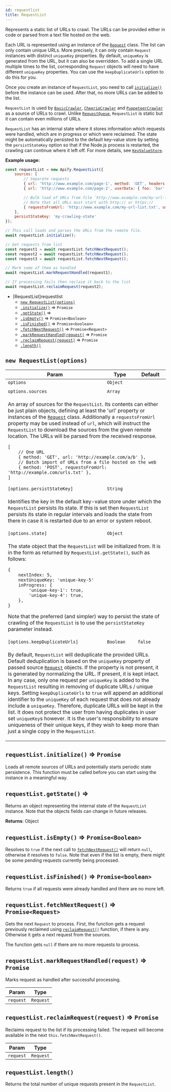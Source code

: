```yaml
---
id: requestlist
title: RequestList
---
```

<a name="RequestList"></a>

Represents a static list of URLs to crawl.
The URLs can be provided either in code or parsed from a text file hosted on the web.

Each URL is represented using an instance of the [``Request``](request) class.
The list can only contain unique URLs. More precisely, it can only contain `Request` instances
with distinct `uniqueKey` properties. By default, `uniqueKey` is generated from the URL, but it can also be overridden.
To add a single URL multiple times to the list,
corresponding `Request` objects will need to have different `uniqueKey` properties.
You can use the `keepDuplicateUrls` option to do this for you.

Once you create an instance of `RequestList`, you need to call [``initialize()``](#RequestList+initialize)
before the instance can be used. After that, no more URLs can be added to the list.

`RequestList` is used by [``BasicCrawler``](basiccrawler), [``CheerioCrawler``](cheeriocrawler)
and [``PuppeteerCrawler``](puppeteercrawler) as a source of URLs to crawl.
Unlike [``RequestQueue``](#requestqueue), `RequestList` is static but it can contain even millions of URLs.

`RequestList` has an internal state where it stores information which requests were handled,
which are in progress or which were reclaimed.
The state might be automatically persisted to the default key-value store by setting the `persistStateKey` option
so that if the Node.js process is restarted,
the crawling can continue where it left off. For more details, see [``KeyValueStore``](#keyvaluestore).

**Example usage:**

```javascript
const requestList = new Apify.RequestList({
    sources: [
        // Separate requests
        { url: 'http://www.example.com/page-1', method: 'GET', headers: {} },
        { url: 'http://www.example.com/page-2', userData: { foo: 'bar' }},

        // Bulk load of URLs from file `http://www.example.com/my-url-list.txt`
        // Note that all URLs must start with http:// or https://
        { requestsFromUrl: 'http://www.example.com/my-url-list.txt', userData: { isFromUrl: true } },
    ],
    persistStateKey: 'my-crawling-state'
});

// This call loads and parses the URLs from the remote file.
await requestList.initialize();

// Get requests from list
const request1 = await requestList.fetchNextRequest();
const request2 = await requestList.fetchNextRequest();
const request3 = await requestList.fetchNextRequest();

// Mark some of them as handled
await requestList.markRequestHandled(request1);

// If processing fails then reclaim it back to the list
await requestList.reclaimRequest(request2);
```


* [RequestList]requestlist
    * [`new RequestList(options)`](#new_RequestList_new)
    * [`.initialize()`](#RequestList+initialize) ⇒ <code>Promise</code>
    * [`.getState()`](#RequestList+getState) ⇒
    * [`.isEmpty()`](#RequestList+isEmpty) ⇒ <code>Promise&lt;Boolean&gt;</code>
    * [`.isFinished()`](#RequestList+isFinished) ⇒ <code>Promise&lt;boolean&gt;</code>
    * [`.fetchNextRequest()`](#RequestList+fetchNextRequest) ⇒ <code>Promise&lt;Request&gt;</code>
    * [`.markRequestHandled(request)`](#RequestList+markRequestHandled) ⇒ <code>Promise</code>
    * [`.reclaimRequest(request)`](#RequestList+reclaimRequest) ⇒ <code>Promise</code>
    * [`.length()`](#RequestList+length)

<a name="new_RequestList_new"></a>

## `new RequestList(options)`
<table>
<thead>
<tr>
<th>Param</th><th>Type</th><th>Default</th>
</tr>
</thead>
<tbody>
<tr>
<td><code>options</code></td><td><code>Object</code></td><td></td>
</tr>
<tr>
<td colspan="3"></td></tr><tr>
<td><code>options.sources</code></td><td><code>Array</code></td><td></td>
</tr>
<tr>
<td colspan="3"><p>An array of sources for the <code>RequestList</code>. Its contents can either be just plain objects,
 defining at least the &#39;url&#39; property or instances of the <a href="request"><code>Request</code></a> class.
 Additionally a <code>requestsFromUrl</code> property may be used instead of <code>url</code>,
 which will instruct the <code>RequestList</code> to download the sources from the given remote location.
 The URLs will be parsed from the received response.</p>
<pre><code class="lang-javascript">[
    // One URL
    { method: &#39;GET&#39;, url: &#39;http://example.com/a/b&#39; },
    // Batch import of URLs from a file hosted on the web
    { method: &#39;POST&#39;, requestsFromUrl: &#39;http://example.com/urls.txt&#39; },
]
</code></pre>
</td></tr><tr>
<td><code>[options.persistStateKey]</code></td><td><code>String</code></td><td></td>
</tr>
<tr>
<td colspan="3"><p>Identifies the key in the default key-value store under which the <code>RequestList</code> persists its state.
  If this is set then <code>RequestList</code>
  persists its state in regular intervals and loads the state from there in case it is restarted
  due to an error or system reboot.</p>
</td></tr><tr>
<td><code>[options.state]</code></td><td><code>Object</code></td><td></td>
</tr>
<tr>
<td colspan="3"><p>The state object that the <code>RequestList</code> will be initialized from.
  It is in the form as returned by <code>RequestList.getState()</code>, such as follows:</p>
<pre><code class="lang-javascript">{
    nextIndex: 5,
    nextUniqueKey: &#39;unique-key-5&#39;
    inProgress: {
        &#39;unique-key-1&#39;: true,
        &#39;unique-key-4&#39;: true,
    },
}
</code></pre>
<p>  Note that the preferred (and simpler) way to persist the state of crawling of the <code>RequestList</code>
  is to use the <code>persistStateKey</code> parameter instead.</p>
</td></tr><tr>
<td><code>[options.keepDuplicateUrls]</code></td><td><code>Boolean</code></td><td><code>false</code></td>
</tr>
<tr>
<td colspan="3"><p>By default, <code>RequestList</code> will deduplicate the provided URLs. Default deduplication is based
  on the <code>uniqueKey</code> property of passed source <a href="request"><code>Request</code></a> objects. If the property is not present,
  it is generated by normalizing the URL. If present, it is kept intact. In any case, only one request per <code>uniqueKey</code> is added
  to the <code>RequestList</code> resulting in removing of duplicate URLs / unique keys.
  Setting <code>keepDuplicateUrls</code> to <code>true</code> will append an additional identifier to the <code>uniqueKey</code>
  of each request that does not already include a <code>uniqueKey</code>. Therefore, duplicate
  URLs will be kept in the list. It does not protect the user from having duplicates in user set
  <code>uniqueKey</code>s however. It is the user&#39;s responsibility to ensure uniqueness of their unique keys,
  if they wish to keep more than just a single copy in the <code>RequestList</code>.</p>
</td></tr></tbody>
</table>
<a name="RequestList+initialize"></a>

## `requestList.initialize()` ⇒ <code>Promise</code>
Loads all remote sources of URLs and potentially starts periodic state persistence.
This function must be called before you can start using the instance in a meaningful way.

<a name="RequestList+getState"></a>

## `requestList.getState()` ⇒
Returns an object representing the internal state of the `RequestList` instance.
Note that the objects fields can change in future releases.

**Returns**: Object  
<a name="RequestList+isEmpty"></a>

## `requestList.isEmpty()` ⇒ <code>Promise&lt;Boolean&gt;</code>
Resolves to `true` if the next call to [``fetchNextRequest()``](#RequestList+fetchNextRequest)
will return `null`, otherwise it resolves to `false`.
Note that even if the list is empty, there might be some pending requests currently being processed.

<a name="RequestList+isFinished"></a>

## `requestList.isFinished()` ⇒ <code>Promise&lt;boolean&gt;</code>
Returns `true` if all requests were already handled and there are no more left.

<a name="RequestList+fetchNextRequest"></a>

## `requestList.fetchNextRequest()` ⇒ <code>Promise&lt;Request&gt;</code>
Gets the next `Request` to process. First, the function gets a request previously reclaimed
using [``reclaimRequest()``](#RequestList+reclaimRequest) function, if there is any.
Otherwise it gets a next request from the sources.

The function gets `null` if there are no more
requests to process.

<a name="RequestList+markRequestHandled"></a>

## `requestList.markRequestHandled(request)` ⇒ <code>Promise</code>
Marks request as handled after successful processing.

<table>
<thead>
<tr>
<th>Param</th><th>Type</th>
</tr>
</thead>
<tbody>
<tr>
<td><code>request</code></td><td><code>Request</code></td>
</tr>
<tr>
</tr></tbody>
</table>
<a name="RequestList+reclaimRequest"></a>

## `requestList.reclaimRequest(request)` ⇒ <code>Promise</code>
Reclaims request to the list if its processing failed.
The request will become available in the next `this.fetchNextRequest()`.

<table>
<thead>
<tr>
<th>Param</th><th>Type</th>
</tr>
</thead>
<tbody>
<tr>
<td><code>request</code></td><td><code>Request</code></td>
</tr>
<tr>
</tr></tbody>
</table>
<a name="RequestList+length"></a>

## `requestList.length()`
Returns the total number of unique requests present in the `RequestList`.

